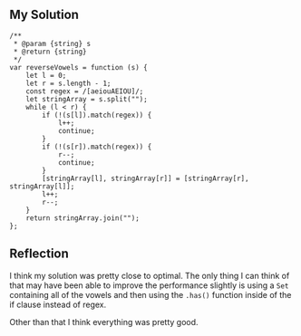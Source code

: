 ## My Solution

```
/**
 * @param {string} s
 * @return {string}
 */
var reverseVowels = function (s) {
    let l = 0;
    let r = s.length - 1;
    const regex = /[aeiouAEIOU]/;
    let stringArray = s.split("");
    while (l < r) {
        if (!(s[l]).match(regex)) {
            l++;
            continue;
        }
        if (!(s[r]).match(regex)) {
            r--;
            continue;
        }
        [stringArray[l], stringArray[r]] = [stringArray[r], stringArray[l]];
        l++;
        r--;
    }
    return stringArray.join("");
};
```

## Reflection

I think my solution was pretty close to optimal. The only thing I can think of that may have been able to improve the performance slightly is using a `Set` containing all of the vowels and then using the `.has()` function inside of the if clause instead of regex.

Other than that I think everything was pretty good.
